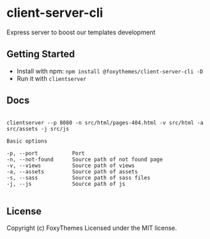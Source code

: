 # client-server-cli

Express server to boost our templates development

## Getting Started

*  Install with npm: `npm install @foxythemes/client-server-cli -D`
*  Run it with `clientserver`

## Docs

```	

clientserver --p 8080 -n src/html/pages-404.html -v src/html -a src/assets -j src/js

Basic options

-p, --port           Port
-n, --not-found      Source path of not found page
-v, --views          Source path of views
-a, --assets         Source path of assets
-s, --sass           Source path of sass files
-j, --js             Source path of js


```

## License

Copyright (c) FoxyThemes
Licensed under the MIT license.

